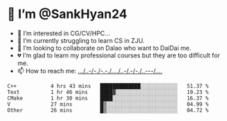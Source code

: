 # 👋 I’m @SankHyan24
- 👀 I’m interested in CG/CV/HPC...
- 🌱 I’m currently struggling to learn CS in ZJU.
- 💞️ I’m looking to collaborate on Dalao who want to DaiDai me.
- 💔 I’m glad to learn my professional courses but they are too difficult for me.
- 📫 How to reach me: [.../..-/-./-.-./..../..-/.-/-./..---/....](mailto:sunchuan24@gmail.com)

<!---
SankHyan24/SankHyan24 is a ✨ special ✨ repository because its `README.md` (this file) appears on your GitHub profile.
You can click the Preview link to take a look at your changes.
--->
<!--START_SECTION:waka-->

```text
C++           4 hrs 43 mins   █████████████░░░░░░░░░░░░   51.37 %
Text          1 hr 46 mins    ████▓░░░░░░░░░░░░░░░░░░░░   19.23 %
CMake         1 hr 30 mins    ████░░░░░░░░░░░░░░░░░░░░░   16.37 %
V             27 mins         █▒░░░░░░░░░░░░░░░░░░░░░░░   04.99 %
Other         26 mins         █▒░░░░░░░░░░░░░░░░░░░░░░░   04.72 %
```

<!--END_SECTION:waka-->
